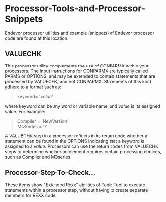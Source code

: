 # Processor-Tools-and-Processor-Snippets

Endevor processor utilities and example (snippets) of Endevor processor code are found at this location. 

## VALUECHK

This processor utility complements the use of CONPARMX within your processors. The input instructions for CONPARMX are typically called PARMS or OPTIONS, and may be extended to contain statements that are processed by VALUECHK, and not CONPARMX. Statements of this kind adhere to a format such as:

>keyword= '_value_'

where keyword can be any word or variable name, and _value_ is its assigned value. For example:

>Compiler = 'NewVersion'    
>MQSeries = 'Y'

A VALUECHK step in a processor reflects in its return code whether a statement can be found in the OPTIONS indicating that a keyword is assigned to a _value_. Processors can use the return codes from VALUECHK steps to determine whether an element requires certain processing choices, such as Compiler and MQseries.

## Processor-Step-To-Check...

These items show "Extended Rexx" abilities of Table Tool to execute statements within a processor step, without having to create separate members for REXX code.

